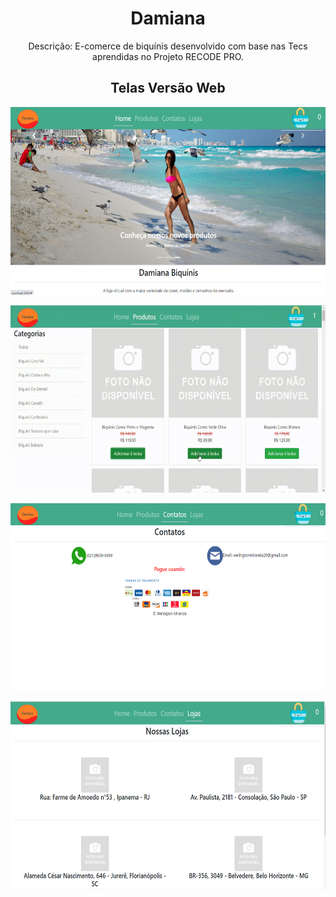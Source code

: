 <h1 align="center"> Damiana</h1>
<p align="center">Descrição: E-comerce de biquínis desenvolvido com base nas Tecs aprendidas no Projeto RECODE PRO.</p>

<h2 align="center">Telas Versão Web</h2> 

<div>
    <p align="center">
      <img width="550" height="300" src="Damiana_REACT/src/assets/to_readme/tela_home.png">
    </p>
    <p align="center">
        <img width="550" height="300" src="Damiana_REACT/src/assets/to_readme/tela_produtos.gif">
    </p>
</div>
<div>
    <p align="center">
      <img width="550" height="300" src="Damiana_REACT/src/assets/to_readme/tela_contato.png">
    </p>
    <p align="center">
      <img width="550" height="300" src="Damiana_REACT/src/assets/to_readme/tela_lojas.png">
    </p>
 </div>

